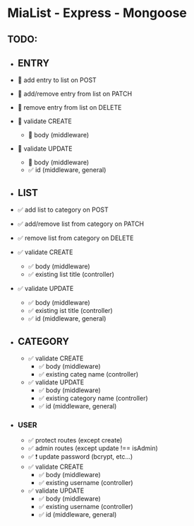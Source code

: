 # MiaList - Express - Mongoose

## **TODO**:

- ## **ENTRY**

- 🔳 add entry to list on POST

- 🔳 add/remove entry from list on PATCH

- 🔳 remove entry from list on DELETE

- 🔳 validate CREATE

  - 🔳 body (middleware)

- 🔳 validate UPDATE

  - 🔳 body (middleware)
  - ✅ id (middleware, general)

- ## **LIST**

- ✅ add list to category on POST

- ✅ add/remove list from category on PATCH

- ✅ remove list from category on DELETE

- ✅ validate CREATE

  - ✅ body (middleware)
  - ✅ existing list title (controller)

- ✅ validate UPDATE

  - ✅ body (middleware)
  - ✅ existing ist title (controller)
  - ✅ id (middleware, general)

- ## **CATEGORY**

  - ✅ validate CREATE
    - ✅ body (middleware)
    - ✅ existing categ name (controller)
  - ✅ validate UPDATE
    - ✅ body (middleware)
    - ✅ existing category name (controller)
    - ✅ id (middleware, general)

- ### **USER**

  - ✅ protect routes (except create)
  - ✅ admin routes (except update !== isAdmin)
  - ✅ ❗ update password (bcrypt, etc...)
  - ✅ validate CREATE
    - ✅ body (middleware)
    - ✅ existing username (controller)
  - ✅ validate UPDATE
    - ✅ body (middleware)
    - ✅ existing username (controller)
    - ✅ id (middleware, general)
